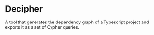 # Decipher

A tool that generates the dependency graph of a Typescript project and exports it as a set of Cypher queries.
